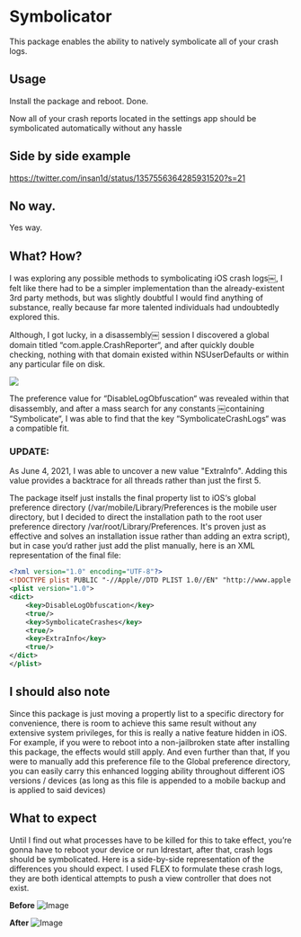 # Symbolicator

This package enables the ability to natively symbolicate all of your crash logs. 

## Usage

Install the package and reboot. Done.

Now all of your crash reports located in the settings app should be symbolicated automatically without any hassle 

## Side by side example

https://twitter.com/insan1d/status/1357556364285931520?s=21

## No way.

Yes way. 

## What? How? 

I was exploring any possible methods to symbolicating iOS crash logs￼, I felt like there had to be a simpler implementation than the already-existent 3rd party methods, but was slightly doubtful I would find anything of substance, really because far more talented individuals had undoubtedly explored this.

Although, I got lucky, in a disassembly￼ session I discovered a global domain titled “com.apple.CrashReporter“, and after quickly double checking, nothing with that domain existed within NSUserDefaults or within any particular file on disk. 

![](assets/IMG_1.png)

The preference value for “DisableLogObfuscation“ was revealed within that disassembly, and after a mass search for any constants ￼containing “Symbolicate“, I was able to find that the key “SymbolicateCrashLogs“ was a compatible fit. 

### UPDATE: 
As June 4, 2021, I was able to uncover a new value "ExtraInfo". Adding this value provides a backtrace for all threads rather than just the first 5. 

The package itself just installs the final property list to iOS‘s global preference directory (/var/mobile/Library/Preferences is the mobile user directory, but I decided to direct the installation path to the root user preference directory /var/root/Library/Preferences. It's proven just as effective and solves an installation issue rather than adding an extra script), but in case you‘d rather just add the plist manually, here is an XML representation of the final file:

```xml
<?xml version="1.0" encoding="UTF-8"?>
<!DOCTYPE plist PUBLIC "-//Apple//DTD PLIST 1.0//EN" "http://www.apple.com/DTDs/PropertyList-1.0.dtd">
<plist version="1.0">
<dict>
	<key>DisableLogObfuscation</key>
	<true/>
	<key>SymbolicateCrashes</key>
	<true/>
	<key>ExtraInfo</key>
	<true/>
</dict>
</plist>
```

## I should also note

Since this package is just moving a propertly list to a specific directory for convenience, there is room to achieve this same result without any extensive system privileges, for this is really a native feature hidden in iOS. For example, if you were to reboot into a non-jailbroken state after installing this package, the effects would still apply. And even further than that, If you were to manually add this preference file to the Global preference directory, you can easily carry this enhanced logging ability throughout different iOS versions / devices (as long as this file is appended to a mobile backup and is applied to said devices)

## What to expect

Until I find out what processes have to be killed for this to take effect, you’re gonna have to reboot your device or run ldrestart, after that, crash logs should be symbolicated. Here is a side-by-side representation of the differences you should expect. I used FLEX to formulate these crash logs, they are both identical attempts to push a view controller that does not exist. 

**Before**
![Image](assets/IMG_2.jpg)

**After**
![Image](assets/IMG_3.jpg)



